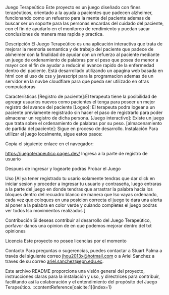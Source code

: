 Juego Terapeútico
Este proyecto es un juego diseñado con fines terapéuticos, orientado a la ayuda a pacientes que padecen alzheimer, funcionando como un refuerxo para la mente del paciente ademas de buscar ser un soporte para las personas encardas del cuidado del paciente, con el fin de ayudarlo en el monitoreo de rendimiento y puedan sacar conclusiones de manera mas rapida y practica.

Descripción
El Juego Terapeútico es una aplicación interactiva que trata de mejorar la memoria semantica y de trabajo del paciente que padece de alxheimer con la finalidad de ayudar con un refuerzo al paciente mediante un juego de ordenamiento de palabras por el peso que posea de menor a mayor con el fin de ayudar a reducir el avance rapido de la enfermedad dentro del paciente. Está desarrollado utilizando un apagina web basada en html con el uso de css y javascript para la programacion ademas de un servidor en la nuvbe cloudflare para que pueda ser utilizado en otras computadoras

Características
[Registro de paciente]:El terapeuta tiene la posibilidad de agreagr usuarios nuevos como pacientes el tenga para poseer un mejor registro del avance del paciente
[Logeo]: El terapeuta podra logear a un paciente previamente registrado sin hacer el paso de registrarlo para poder almacenar un registro de dicha persona.
[Juego interactivo]: Existe un juego que trata sobre el ordenamiento de palabras por su peso.
[almacenamiento de partida del paciente]: Sigue en proceso de desarrollo.
Instalación
Para utilizar el juego localmente, sigue estos pasos:

Copia el siguiente enlace en el navegador:

https://juegoterapeutico.pages.dev/
Ingresa a la parte de registro de usuario

Despues de ingresar y logearte podras Probar el Juego

Uso
[Al ya tener registrado tu usario solamente tendras que dar click en iniciar sesion y proceder a ingresar tu usuario y contraseña, luego entraras a la parte del juego en donde tendras que arrastrar la palabra hacia los bloques dentro del recuadro blanco de manera que lso vayas ordenando, cada vez que coloques en una posicion correcta el juego te dara una alerta al poner a la palabra en color verde y cuiando completes el juego podras ver todos lso movimientos realizados ]

Contribución
Si deseas contribuir al desarrollo del Juego Terapeútico, porfavor danos una opinion de en que podemos mejorar dentro del txt opiniones

Licencia
Este proyecto no posee licencias por el momento

Contacto
Para preguntas o sugerencias, puedes contactar a Stuart Palma a través del siguiente correo jhou2013x@hotmail.com o a Ariel Sanchez a traves de su correo ariel.sanchez@epn.edu.ec.

Este archivo README proporciona una visión general del proyecto, instrucciones claras para la instalación y uso, y directrices para contribuir, facilitando así la colaboración y el entendimiento del propósito del Juego Terapeútico. ::contentReference[oaicite:1]{index=1}

